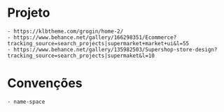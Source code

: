 # Projeto

	- https://klbtheme.com/grogin/home-2/
	- https://www.behance.net/gallery/166298351/Ecommerce?tracking_source=search_projects|supermarket+market+ui&l=55
	- https://www.behance.net/gallery/135982503/Supershop-store-design?tracking_source=search_projects|supermaket&l=10
	
	
# Convenções

	- name-space
	